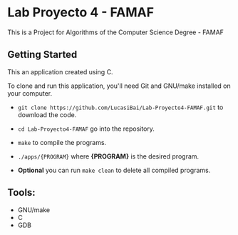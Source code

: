 # Lab Proyecto 4 - FAMAF

This is a Project for Algorithms of the Computer Science Degree - FAMAF

## Getting Started

This an application created using C.

To clone and run this application, you'll need Git and GNU/make installed on your computer.

- `git clone https://github.com/LucasiBai/Lab-Proyecto4-FAMAF.git` to download the code.
- `cd Lab-Proyecto4-FAMAF` go into the repository.
- `make` to compile the programs.
- `./apps/{PROGRAM}` where **{PROGRAM}** is the desired program.

- **Optional** you can run `make clean` to delete all compiled programs.

## Tools:

- GNU/make
- C
- GDB
